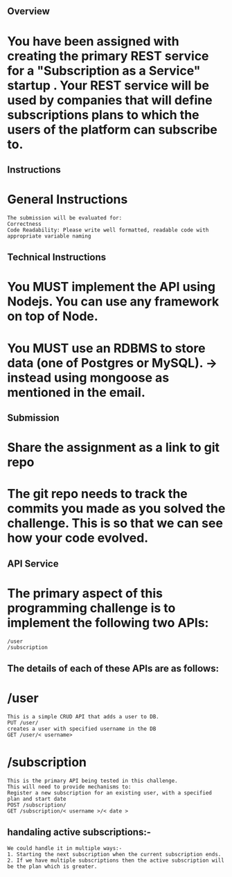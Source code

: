 ## Overview

# You have been assigned with creating the primary REST service for a "Subscription as a Service" startup . Your REST service will be used by companies that will define subscriptions plans to which the users of the platform can subscribe to.


## Instructions
# General Instructions
    The submission will be evaluated for:
    Correctness
    Code Readability: Please write well formatted, readable code with appropriate variable naming

## Technical Instructions
# You MUST implement the API using Nodejs. You can use any framework on top of Node.
# You MUST use an RDBMS to store data (one of Postgres or MySQL). -> instead using mongoose as mentioned in the email.

## Submission
# Share the assignment as a link to git repo
# The git repo needs to track the commits you made as you solved the challenge. This is so that we can see how your code evolved.


## API Service
# The primary aspect of this programming challenge is to implement the following two APIs:
    /user
    /subscription

## The details of each of these APIs are as follows:
#    /user
    This is a simple CRUD API that adds a user to DB.
    PUT /user/
    creates a user with specified username in the DB
    GET /user/< username>

#    /subscription
    This is the primary API being tested in this challenge.
    This will need to provide mechanisms to:
    Register a new subscription for an existing user, with a specified plan and start date
    POST /subscription/
    GET /subscription/< username >/< date >

## handaling active subscriptions:-
    We could handle it in multiple ways:-
    1. Starting the next subscription when the current subscription ends.
    2. If we have multiple subscriptions then the active subscription will be the plan which is greater.